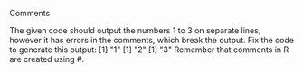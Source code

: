 Comments


The given code should output the numbers 1 to 3 on separate lines, however it has errors in the comments, which break the output.
Fix the code to generate this output:
[1] "1"
[1] "2"
[1] "3"
Remember that comments in R are created using #.
